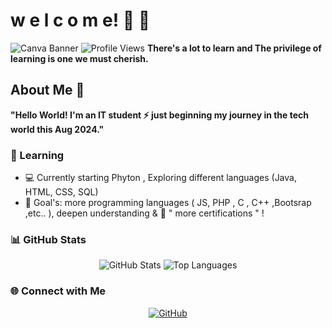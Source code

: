 
# w e l c o m e! 👋 🌱

![Canva Banner](https://github.com/droid-dreaith/droid-dreaith/blob/main/banner%20(1).png)
![Profile Views](https://komarev.com/ghpvc/?username=droid-dreaith)
**There's a lot to learn and The privilege of learning is one we must cherish.**
## About Me 🌟

**"Hello World! I'm an IT student ⚡ just beginning my journey in the tech world this Aug 2024."**

### 🌱 Learning
- 💻 Currently starting Phyton , Exploring different languages (Java, HTML, CSS, SQL)
- 🎯 Goal's: more programming languages ( JS, PHP , C , C++ ,Bootsrap ,etc.. ), deepen understanding &  📜 " more certifications " !

### 📊 GitHub Stats
<div align="center">
    <img src="https://github-readme-stats.vercel.app/api?username=droid-dreaith&show_icons=true&theme=tokyonight" alt="GitHub Stats" />
    <img src="https://github-readme-stats.vercel.app/api/top-langs/?username=droid-dreaith&layout=compact&theme=tokyonight" alt="Top Languages" />
</div>

### 🌐 Connect with Me
<div align="center">
    <a href="https://github.com/droid-dreaith">
        <img src="https://img.icons8.com/ios/50/github.png" alt="GitHub" />
    </a>
</div>

